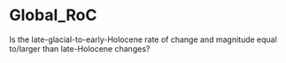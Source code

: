# Global_RoC
Is the late-glacial-to-early-Holocene rate of change and magnitude equal to/larger than late-Holocene changes?
